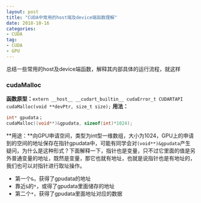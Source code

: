 ```yaml
---
layout: post
title: "CUDA中常用的host端及device端函数理解"
date: 2018-10-16
categories:
- CUDA
tag:
- CUDA
- GPU
---
```


总结一些常用的host及device端函数，解释其内部具体的运行流程，就这样

### cudaMalloc
**函数原型：**`extern __host__ __cudart_builtin__ cudaError_t CUDARTAPI cudaMalloc(void **devPtr, size_t size);`
**用法：**
```cpp
int* gpudata；
cudaMalloc((void**)&gpudata, sizeof(int)*1024);
```
**用途：**向GPU申请空间，类型为int型一维数组，大小为1024，GPU上的申请到的空间的地址保存在指针gpudata中，可能有同学会对`(void**)&gpudata`产生疑问，为什么是这种形式？下面解释一下，指针也是变量，只不过它里面的值是另外普通变量的地址，既然是变量，那它也就有地址，也就是说指针也是有地址的，我们也可以对指针进行取址操作。
- 第一个`&`，获得了gpudata的地址
- 靠近`&`的`*`，或得了gpudata里面储存的地址
- 第二个`*`，获得了gpudata里面地址对应的数据


